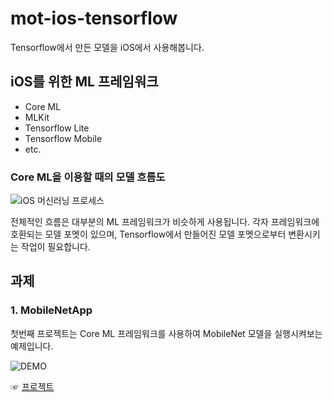 # mot-ios-tensorflow

Tensorflow에서 만든 모델을 iOS에서 사용해봅니다.

## iOS를 위한 ML 프레임워크

- Core ML
- MLKit
- Tensorflow Lite
- Tensorflow Mobile
- etc.

### Core ML을 이용할 때의 모델 흐름도

![iOS 머신러닝 프로세스](https://github.com/tucan9389/mot-ios-tensorflow/blob/master/DEMO/iOS+%E1%84%86%E1%85%A5%E1%84%89%E1%85%B5%E1%86%AB%E1%84%85%E1%85%A5%E1%84%82%E1%85%B5%E1%86%BC+%E1%84%91%E1%85%B3%E1%84%85%E1%85%A9%E1%84%89%E1%85%A6%E1%84%89%E1%85%B3.png?raw=true)

전체적인 흐름은 대부분의 ML 프레임워크가 비슷하게 사용됩니다. 각자 프레임워크에 호환되는 모델 포멧이 있으며, Tensorflow에서 만들어진 모델 포멧으로부터 변환시키는 작업이 필요합니다. 

## 과제

### 1. MobileNetApp

첫번째 프로젝트는 Core ML 프레임워크를 사용하여 MobileNet 모델을 실행시켜보는 예제입니다. 

![DEMO](https://github.com/tucan9389/mot-ios-tensorflow/blob/master/DEMO/MobileNetApp_test001.gif?raw=true)

☞ [프로젝트](https://github.com/tucan9389/mot-ios-tensorflow/tree/master/MobileNetApp)
